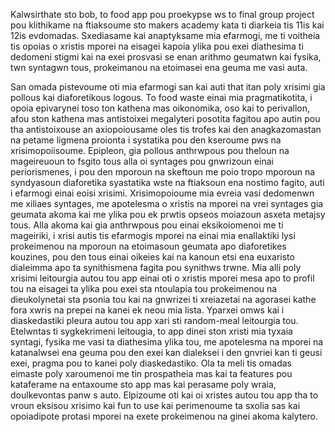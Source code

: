 Kalwsirthate sto bob, to food app pou proekypse ws to final group project pou klithikame na ftiaksoume sto makers academy kata ti diarkeia tis 11is kai 12is evdomadas. Sxediasame kai anaptyksame mia efarmogi, me ti voitheia tis opoias o xristis mporei na eisagei kapoia ylika pou exei diathesima ti dedomeni stigmi kai na exei prosvasi se enan arithmo geumatwn kai fysika, twn syntagwn tous, prokeimanou na etoimasei ena geuma me vasi auta. 


San omada pistevoume oti mia efarmogi san kai auti that itan poly xrisimi gia pollous kai diaforetikous logous.
To food waste einai mia pragmatikotita, i opoia epivarynei toso ton kathena mas oikonomika, oso kai to perivallon, afou ston kathena mas antistoixei megalyteri posotita fagitou apo autin pou tha antistoixouse an axiopoiousame oles tis trofes kai den anagkazomastan na petame ligmena proionta i systatika pou den kseroume pws na xrisimopoiisoume. 
Epipleon, gia pollous anthrwpous pou theloun na mageireuoun to fsgito tous alla oi syntages pou gnwrizoun einai periorismenes, i pou den mporoun na skeftoun me poio tropo mporoun na syndyasoun diaforetika syastatika wste na ftiaksoun ena nostimo fagito, auti i efarmogi einai eoisi xrisimi. 
Xrisimopoioume mia evreia vasi dedomenwn me xiliaes syntages, me apotelesma o xristis na mporei na vrei syntages gia geumata akoma kai me ylika pou ek prwtis opseos moiazoun asxeta metajsy tous. Alla akoma kai gia anthrwpous pou einai eksikoiomenoi me ti mageiriki, i xrisi autis tis efarmogis mporei na einai mia enallaktiki lysi prokeimenou na mporoun na etoimasoun geumata apo diaforetikes kouzines, pou den tous einai oikeies kai na kanoun etsi ena euxaristo dialeimma apo ta synithismena fagita pou synithws trwne. 
Mia alli poly xrisimi leitourgia autou tou app einai oti o xristis mporei mesa apo to profil tou na eisagei ta ylika pou exei sta ntoulapia tou prokeimenou na dieukolynetai sta psonia tou kai na gnwrizei ti xreiazetai na agorasei kathe fora xwris na prepei na kanei ek neou mia lista. 
Yparxei omws kai i diaskedastiki pleura autou tou app xari sti random-meal leitourgia tou. Etelwntas ti sygkekrimeni leitougia, to app dinei ston xristi mia tyxaia syntagi, fysika me vasi ta diathesima ylika tou, me apotelesma na mporei na katanalwsei ena geuma pou den exei kan dialeksei i den gnvriei kan ti geusi exei, pragma pou to kanei poly diaskedastiko. 
Ola ta meli tis omadas eimaste poly xaroumenoi me tin prospatheia mas kai ta features pou kataferame na entaxoume sto app mas kai perasame poly wraia, doulkevontas panw s auto. Elpizoume oti kai oi xristes autou tou app tha to vroun eksisou xrisimo kai fun to use kai perimenoume ta sxolia sas kai opoiadipote protasi mporei na exete prokeimenou na ginei akoma kalytero. 